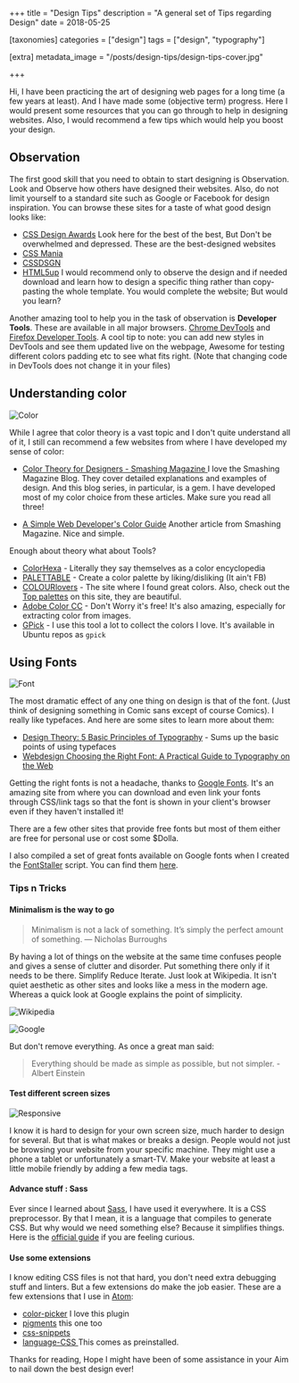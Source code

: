 +++
title = "Design Tips"
description = "A general set of Tips regarding Design"
date = 2018-05-25

[taxonomies]
categories = ["design"]
tags = ["design", "typography"]

[extra]
metadata_image = "/posts/design-tips/design-tips-cover.jpg"

+++


Hi, I have been practicing the art of designing web pages for a long time (a few years at least). And I have made some (objective term) progress. Here I would present some resources that you can go through to help in designing websites. Also, I would recommend a few tips which would help you boost your design.

## Observation

The first good skill that you need to obtain to start designing is Observation. Look and Observe how others have designed their websites. Also, do not limit yourself to a standard site such as Google or Facebook for design inspiration. You can browse these sites for a taste of what good design looks like:

- [CSS Design Awards](https://cssdesignawards.com/) Look here for the best of the best, But Don't be overwhelmed and depressed. These are the best-designed websites
- [CSS Mania](http://www.cssmania.com/)
- [CSSDSGN](https://www.cssdsgn.com/)
- [HTML5up](https://html5up.net/) I would recommend only to observe the design and if needed download and learn how to design a specific thing rather than copy-pasting the whole template. You would complete the website; But would you learn?

Another amazing tool to help you in the task of observation is **Developer Tools**. These are available in all major browsers. [Chrome DevTools](https://developers.google.com/web/tools/chrome-devtools/) and [Firefox Developer Tools](https://developer.mozilla.org/en-US/docs/Tools). A cool tip to note: you can add new styles in DevTools and see them updated live on the webpage, Awesome for testing different colors padding etc to see what fits right. (Note that changing code in DevTools does not change it in your files)

## Understanding color

![Color](Designer-joke-color.jpg)

While I agree that color theory is a vast topic and I don't quite understand all of it, I still can recommend a few websites from where I have developed my sense of color:

- [Color Theory for Designers - Smashing Magazine ](https://www.smashingmagazine.com/2010/01/color-theory-for-designers-part-1-the-meaning-of-color/)
  I love the Smashing Magazine Blog. They cover detailed explanations and examples of design. And this blog series, in particular, is a gem. I have developed most of my color choice from these articles. Make sure you read all three!

- [A Simple Web Developer's Color Guide](https://www.smashingmagazine.com/2016/04/web-developer-guide-color/)
  Another article from Smashing Magazine. Nice and simple.

Enough about theory what about Tools?

- [ColorHexa](https://www.colorhexa.com/) - Literally they say themselves as a color encyclopedia
- [PALETTABLE](https://www.palettable.io/) - Create a color palette by liking/disliking (It ain't FB)
- [COLOURlovers](http://www.colourlovers.com/) - The site where I found great colors. Also, check out the [Top palettes](http://www.colourlovers.com/palettes/most-loved/all-time/meta) on this site, they are beautiful.
- [Adobe Color CC](https://color.adobe.com/create/color-wheel/) - Don't Worry it's free! It's also amazing, especially for extracting color from images.
- [GPick](http://www.gpick.org/) - I use this tool a lot to collect the colors I love. It's available in Ubuntu repos as `gpick`

## Using Fonts

![Font](Designer-joke-font.jpg)

The most dramatic effect of any one thing on design is that of the font. (Just think of designing something in Comic sans except of course Comics). I really like typefaces. And here are some sites to learn more about them:

- [Design Theory: 5 Basic Principles of Typography](https://pixel77.com/principles-of-typography/) - Sums up the basic points of using typefaces
- [Webdesign
  Choosing the Right Font: A Practical Guide to Typography on the Web](https://webdesign.tutsplus.com/articles/choosing-the-right-font-a-practical-guide-to-typography-on-the-web--webdesign-15)

Getting the right fonts is not a headache, thanks to [Google Fonts](https://fonts.google.com/). It's an amazing site from where you can download and even link your fonts through CSS/link tags so that the font is shown in your client's browser even if they haven't installed it!

There are a few other sites that provide free fonts but most of them either are free for personal use or cost some \$Dolla.

I also compiled a set of great fonts available on Google fonts when I created the [FontStaller](https://github.com/xypnox/fontstaller/) script. You can find them [here](https://github.com/xypnox/fontstaller/releases/download/v1.0.0/fonts.zip).

### Tips n Tricks

#### Minimalism is the way to go

> Minimalism is not a lack of something. It’s simply the perfect amount of something. — Nicholas Burroughs

By having a lot of things on the website at the same time confuses people and gives a sense of clutter and disorder. Put something there only if it needs to be there. Simplify Reduce Iterate. Just look at Wikipedia. It isn't quiet aesthetic as other sites and looks like a mess in the modern age. Whereas a quick look at Google explains the point of simplicity.

![Wikipedia](Screenshot-Wikipedia.png)

![Google](Screenshot-Google.png)

But don't remove everything. As once a great man said:

> Everything should be made as simple as possible, but not simpler. - Albert Einstein

#### Test different screen sizes

![Responsive](responsive-design.png)

I know it is hard to design for your own screen size, much harder to design for several. But that is what makes or breaks a design. People would not just be browsing your website from your specific machine. They might use a phone a tablet or unfortunately a smart-TV. Make your website at least a little mobile friendly by adding a few media tags.

#### Advance stuff : Sass

Ever since I learned about [Sass](http://sass-lang.com/), I have used it everywhere. It is a CSS preprocessor. By that I mean, it is a language that compiles to generate CSS. But why would we need something else? Because it simplifies things. Here is the [official guide](http://sass-lang.com/guide) if you are feeling curious.

#### Use some extensions

I know editing CSS files is not that hard, you don't need extra debugging stuff and linters. But a few extensions do make the job easier. These are a few extensions that I use in [Atom](https://atom.io/):

- [color-picker](https://atom.io/packages/color-picker) I love this plugin
- [pigments](https://atom.io/packages/pigments) this one too
- [css-snippets](https://atom.io/packages/css-snippets)
- [ language-CSS ](https://atom.io/packages/language-css) This comes as preinstalled.

Thanks for reading, Hope I might have been of some assistance in your Aim to nail down the best design ever!
